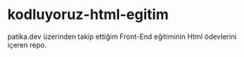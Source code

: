 # kodluyoruz-html-egitim
patika.dev üzerinden takip ettiğim Front-End eğitiminin Html ödevlerini içeren repo.
